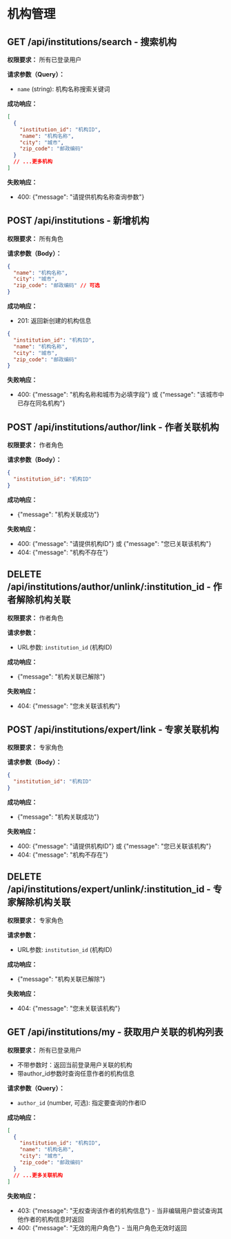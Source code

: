 # 机构管理

## GET /api/institutions/search - 搜索机构
**权限要求：** 所有已登录用户

**请求参数（Query）：**
- `name` (string): 机构名称搜索关键词

**成功响应：**
```json
[
  {
    "institution_id": "机构ID",
    "name": "机构名称",
    "city": "城市",
    "zip_code": "邮政编码"
  }
  // ...更多机构
]
```

**失败响应：**
- 400: {"message": "请提供机构名称查询参数"}

## POST /api/institutions - 新增机构
**权限要求：** 所有角色

**请求参数（Body）：**
```json
{
  "name": "机构名称",
  "city": "城市",
  "zip_code": "邮政编码" // 可选
}
```

**成功响应：**
- 201: 返回新创建的机构信息
```json
{
  "institution_id": "机构ID",
  "name": "机构名称",
  "city": "城市",
  "zip_code": "邮政编码"
}
```

**失败响应：**
- 400: {"message": "机构名称和城市为必填字段"} 或 {"message": "该城市中已存在同名机构"}

## POST /api/institutions/author/link - 作者关联机构
**权限要求：** 作者角色

**请求参数（Body）：**
```json
{
  "institution_id": "机构ID"
}
```

**成功响应：**
- {"message": "机构关联成功"}

**失败响应：**
- 400: {"message": "请提供机构ID"} 或 {"message": "您已关联该机构"}
- 404: {"message": "机构不存在"}

## DELETE /api/institutions/author/unlink/:institution_id - 作者解除机构关联   
**权限要求：** 作者角色

**请求参数：**
- URL参数: `institution_id` (机构ID)

**成功响应：**
- {"message": "机构关联已解除"}

**失败响应：**
- 404: {"message": "您未关联该机构"}

## POST /api/institutions/expert/link - 专家关联机构
**权限要求：** 专家角色

**请求参数（Body）：**
```json
{
  "institution_id": "机构ID"
}
```

**成功响应：**
- {"message": "机构关联成功"}

**失败响应：**
- 400: {"message": "请提供机构ID"} 或 {"message": "您已关联该机构"}
- 404: {"message": "机构不存在"}

## DELETE /api/institutions/expert/unlink/:institution_id - 专家解除机构关联
**权限要求：** 专家角色

**请求参数：**
- URL参数: `institution_id` (机构ID)

**成功响应：**
- {"message": "机构关联已解除"}

**失败响应：**
- 404: {"message": "您未关联该机构"}

## GET /api/institutions/my - 获取用户关联的机构列表
**权限要求：** 所有已登录用户
- 不带参数时：返回当前登录用户关联的机构
- 带author_id参数时查询任意作者的机构信息

**请求参数（Query）：**
- `author_id` (number, 可选): 指定要查询的作者ID

**成功响应：**
```json
[
  {
    "institution_id": "机构ID",
    "name": "机构名称",
    "city": "城市",
    "zip_code": "邮政编码"
  }
  // ...更多关联机构
]
```

**失败响应：**
- 403: {"message": "无权查询该作者的机构信息"} - 当非编辑用户尝试查询其他作者的机构信息时返回
- 400: {"message": "无效的用户角色"} - 当用户角色无效时返回
